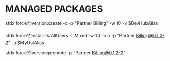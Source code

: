 # MANAGED PACKAGES
sfdx force:package:version:create -x -p "Partner Billing" -w 10 -v $DevHubAlias

sfdx force:package:install -s AllUsers -t Mixed -w 10 -b 5 -p "Partner Billing@0.1.2-2" -u $MyUatAlias

sfdx force:package:version:promote -p "Partner Billing@0.1.2-3"